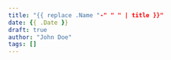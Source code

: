 ```yaml
---
title: "{{ replace .Name "-" " " | title }}"
date: {{ .Date }}
draft: true
author: "John Doe"
tags: []
---
```


